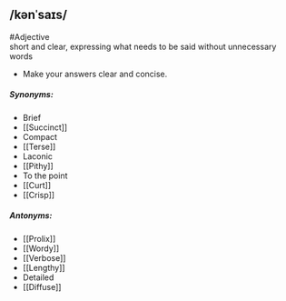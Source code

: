 ## /kənˈsaɪs/
#Adjective  
short and clear, expressing what needs to be said without unnecessary words

- Make your answers clear and concise.

##### Synonyms:
- Brief
- [[Succinct]]
- Compact
- [[Terse]]
- Laconic
- [[Pithy]]
- To the point
- [[Curt]]
- [[Crisp]]

##### Antonyms:
- [[Prolix]]
- [[Wordy]]
- [[Verbose]]
- [[Lengthy]]
- Detailed
- [[Diffuse]]